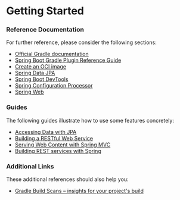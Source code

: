 # Getting Started

### Reference Documentation
For further reference, please consider the following sections:

* [Official Gradle documentation](https://docs.gradle.org)
* [Spring Boot Gradle Plugin Reference Guide](https://docs.spring.io/spring-boot/docs/2.4.1/gradle-plugin/reference/html/)
* [Create an OCI image](https://docs.spring.io/spring-boot/docs/2.4.1/gradle-plugin/reference/html/#build-image)
* [Spring Data JPA](https://docs.spring.io/spring-boot/docs/2.4.1/reference/htmlsingle/#boot-features-jpa-and-spring-data)
* [Spring Boot DevTools](https://docs.spring.io/spring-boot/docs/2.4.1/reference/htmlsingle/#using-boot-devtools)
* [Spring Configuration Processor](https://docs.spring.io/spring-boot/docs/2.4.1/reference/htmlsingle/#configuration-metadata-annotation-processor)
* [Spring Web](https://docs.spring.io/spring-boot/docs/2.4.1/reference/htmlsingle/#boot-features-developing-web-applications)

### Guides
The following guides illustrate how to use some features concretely:

* [Accessing Data with JPA](https://spring.io/guides/gs/accessing-data-jpa/)
* [Building a RESTful Web Service](https://spring.io/guides/gs/rest-service/)
* [Serving Web Content with Spring MVC](https://spring.io/guides/gs/serving-web-content/)
* [Building REST services with Spring](https://spring.io/guides/tutorials/bookmarks/)

### Additional Links
These additional references should also help you:

* [Gradle Build Scans – insights for your project's build](https://scans.gradle.com#gradle)

